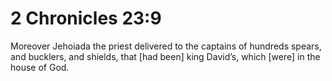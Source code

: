 # 2 Chronicles 23:9

Moreover Jehoiada the priest delivered to the captains of hundreds spears, and bucklers, and shields, that [had been] king David’s, which [were] in the house of God.